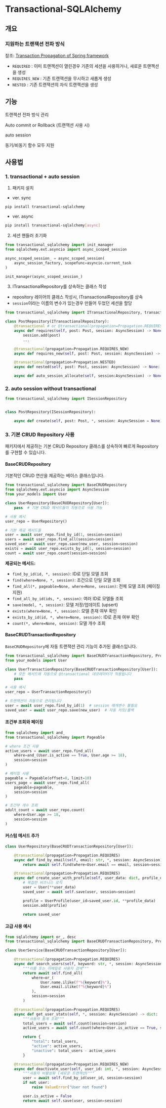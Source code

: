 # Transactional-SQLAlchemy

## 개요

### 지원하는 트랜잭션 전파 방식

참조: [Transaction Propagation of Spring framework](https://docs.spring.io/spring-framework/reference/data-access/transaction/declarative/tx-propagation.html)

- `REQUIRED` : 이미 트랜잭션이 열린경우 기존의 세션을 사용하거나, 새로운 트랜잭션을 생성
- `REQUIRES_NEW` : 기존 트랜잭션을 무시하고 새롭게 생성
- `NESTED` : 기존 트랜잭션의 자식 트랜잭션을 생성

## 기능

트랜잭션 전파 방식 관리

Auto commit or Rollback (트랜잭션 사용 시)

auto session

동기/비동기 함수 모두 지원

## 사용법

### 1. transactional + auto session

1. 패키지 설치

- ver. sync

```bash
pip install transactional-sqlalchemy
```

- ver. async

```bash
pip install transactional-sqlalchemy[async]
```

2. 세션 핸들러 초기화

```python
from transactional_sqlalchemy import init_manager
from sqlalchemy.ext.asyncio import async_scoped_session

async_scoped_session_ = async_scoped_session(
    async_session_factory, scopefunc=asyncio.current_task
)

init_manager(async_scoped_session_)

```

3. ITransactionalRepository를 상속하는 클래스 작성

- repository 레이어의 클래스 작성시, ITransactionalRepository를 상속
- `session`이라는 이름의 변수가 있는경우 만들어 두었던 세션을 할당

```python
from transactional_sqlalchemy import ITransactionalRepository, transactional

class PostRepository(ITransactionalRepository):
    @transactional # or @transactional(propagation=Propagation.REQUIRES)
    async def requires(self, post: Post, session: AsyncSession) -> None:
        session.add(post)
        ...

    @transactional(propagation=Propagation.REQUIRES_NEW)
    async def requires_new(self, post: Post, session: AsyncSession) -> None: ...

    @transactional(propagation=Propagation.NESTED)
    async def nested(self, post: Post, session: AsyncSession) -> None: ...

    async def auto_session_allocate(self, session:AsyncSession) -> None: ...
```

### 2. auto session without transactional

```python
from transactional_sqlalchemy import ISessionRepository


class PostRepository(ISessionRepository):

    async def create(self, post: Post, *, session: AsyncSession = None) -> None: ...
```

### 3. 기본 CRUD Repository 사용

패키지에서 제공하는 기본 CRUD Repository 클래스를 상속하여 빠르게 Repository를 구현할 수 있습니다.

#### BaseCRUDRepository

기본적인 CRUD 연산을 제공하는 베이스 클래스입니다.

```python
from transactional_sqlalchemy import BaseCRUDRepository
from sqlalchemy.ext.asyncio import AsyncSession
from your_models import User

class UserRepository(BaseCRUDRepository[User]):
    pass  # 기본 CRUD 메서드들이 자동으로 사용 가능

# 사용 예시
user_repo = UserRepository()

# 기본 제공 메서드들
user = await user_repo.find_by_id(1, session=session)
users = await user_repo.find_all(session=session)
saved_user = await user_repo.save(new_user, session=session)
exists = await user_repo.exists_by_id(1, session=session)
count = await user_repo.count(session=session)
```

**제공되는 메서드:**

- `find_by_id(id, *, session)`: ID로 단일 모델 조회
- `find(where=None, *, session)`: 조건으로 단일 모델 조회
- `find_all(*, pageable=None, where=None, session)`: 전체 모델 조회 (페이징 지원)
- `find_all_by_id(ids, *, session)`: 여러 ID로 모델들 조회
- `save(model, *, session)`: 모델 저장/업데이트 (upsert)
- `exists(where=None, *, session)`: 모델 존재 여부 확인
- `exists_by_id(id, *, where=None, session)`: ID로 존재 여부 확인
- `count(*, where=None, session)`: 모델 개수 조회

#### BaseCRUDTransactionRepository

`BaseCRUDRepository`에 자동 트랜잭션 관리 기능이 추가된 클래스입니다.

```python
from transactional_sqlalchemy import BaseCRUDTransactionRepository, Propagation
from your_models import User

class UserTransactionRepository(BaseCRUDTransactionRepository[User]):
    # 모든 메서드에 자동으로 @transactional 데코레이터가 적용됩니다
    pass

# 사용 예시
user_repo = UserTransactionRepository()

# 트랜잭션이 자동으로 관리됩니다
user = await user_repo.find_by_id(1)  # session 매개변수 불필요
saved_user = await user_repo.save(new_user)  # 자동 커밋/롤백
```

#### 조건부 조회와 페이징

```python
from sqlalchemy import and_
from transactional_sqlalchemy import Pageable

# where 조건 사용
active_users = await user_repo.find_all(
    where=and_(User.is_active == True, User.age >= 18),
    session=session
)

# 페이징 사용
pageable = Pageable(offset=0, limit=10)
users_page = await user_repo.find_all(
    pageable=pageable,
    session=session
)

# 조건부 개수 조회
adult_count = await user_repo.count(
    where=User.age >= 18,
    session=session
)
```

#### 커스텀 메서드 추가

```python
class UserRepository(BaseCRUDTransactionRepository[User]):

    @transactional(propagation=Propagation.REQUIRES)
    async def find_by_email(self, email: str, *, session: AsyncSession) -> User | None:
        return await self.find(where=User.email == email, session=session)

    @transactional(propagation=Propagation.REQUIRES)
    async def create_user_with_profile(self, user_data: dict, profile_data: dict, *, session: AsyncSession) -> User:
        # 복잡한 비즈니스 로직
        user = User(**user_data)
        saved_user = await self.save(user, session=session)

        profile = UserProfile(user_id=saved_user.id, **profile_data)
        session.add(profile)

        return saved_user
```

#### 고급 사용 예시

```python
from sqlalchemy import or_, desc
from transactional_sqlalchemy import BaseCRUDTransactionRepository, Propagation

class UserService(BaseCRUDTransactionRepository[User]):

    @transactional(propagation=Propagation.REQUIRES)
    async def search_users(self, keyword: str, *, session: AsyncSession) -> list[User]:
        """이름 또는 이메일로 사용자 검색"""
        return await self.find_all(
            where=or_(
                User.name.ilike(f"%{keyword}%"),
                User.email.ilike(f"%{keyword}%")
            ),
            session=session
        )

    @transactional(propagation=Propagation.REQUIRES)
    async def get_user_stats(self, *, session: AsyncSession) -> dict:
        """사용자 통계 조회"""
        total_users = await self.count(session=session)
        active_users = await self.count(where=User.is_active == True, session=session)

        return {
            "total": total_users,
            "active": active_users,
            "inactive": total_users - active_users
        }

    @transactional(propagation=Propagation.REQUIRES_NEW)
    async def deactivate_user(self, user_id: int, *, session: AsyncSession) -> User:
        """사용자 비활성화 (새로운 트랜잭션)"""
        user = await self.find_by_id(user_id, session=session)
        if not user:
            raise ValueError("User not found")

        user.is_active = False
        return await self.save(user, session=session)
```
